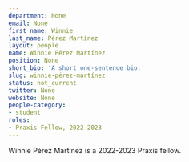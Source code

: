 ```yaml
---
department: None
email: None
first_name: Winnie
last_name: Pérez Martínez
layout: people
name: Winnie Pérez Martínez
position: None
short_bio: 'A short one-sentence bio.'
slug: winnie-pérez-martínez
status: not_current
twitter: None
website: None
people-category:
- student
roles:
- Praxis Fellow, 2022-2023
---
```

Winnie Pérez Martínez is a 2022-2023 Praxis fellow.